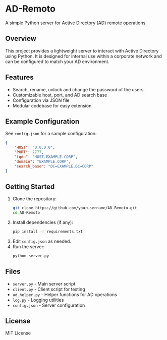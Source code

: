 # AD-Remoto

A simple Python server for Active Directory (AD) remote operations.

## Overview
This project provides a lightweight server to interact with Active Directory using Python. It is designed for internal use within a corporate network and can be configured to match your AD environment.

## Features
- Search, rename, unlock and change the password of the users.
- Customizable host, port, and AD search base
- Configuration via JSON file
- Modular codebase for easy extension

## Example Configuration
See `config.json` for a sample configuration:
```json
{
    "HOST": "0.0.0.0",
    "PORT": 7777,
    "fqdn": "HOST.EXAMPLE.CORP",
    "domain": "EXAMPLE.CORP",
    "search_base": "DC=EXAMPLE,DC=CORP"
}
```

## Getting Started
1. Clone the repository:
   ```sh
   git clone https://github.com/yourusername/AD-Remoto.git
   cd AD-Remoto
   ```
2. Install dependencies (if any):
   ```sh
   pip install -r requirements.txt
   ```
3. Edit `config.json` as needed.
4. Run the server:
   ```sh
   python server.py
   ```

## Files
- `server.py` - Main server script
- `client.py` - Client script for testing
- `ad_helper.py` - Helper functions for AD operations
- `log.py` - Logging utilities
- `config.json` - Server configuration

## License
MIT License

